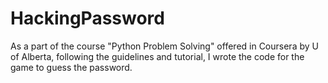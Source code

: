 # HackingPassword
As a part of the course "Python Problem Solving" offered in Coursera by U of Alberta, following the guidelines and tutorial, I wrote the code for the game to guess the password. 
